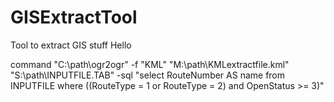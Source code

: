 # GISExtractTool
Tool to extract GIS stuff
Hello

command
 "C:\path\ogr2ogr" -f "KML" "M:\path\KMLextractfile.kml" "S:\path\INPUTFILE.TAB" -sql "select RouteNumber AS name from INPUTFILE where ((RouteType = 1 or RouteType = 2) and OpenStatus >= 3)" 

